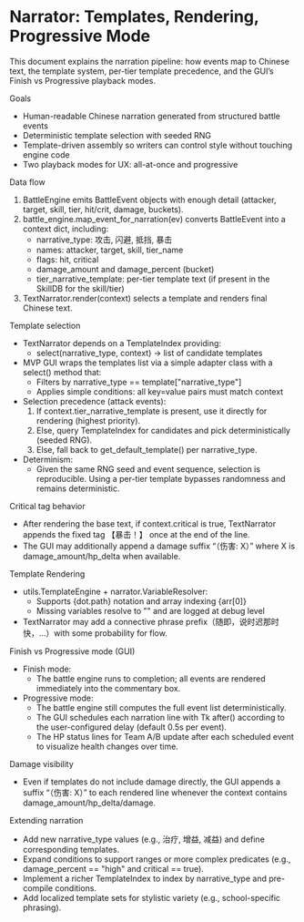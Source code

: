 # Narrator: Templates, Rendering, Progressive Mode

This document explains the narration pipeline: how events map to Chinese text, the template system, per-tier template precedence, and the GUI’s Finish vs Progressive playback modes.

Goals
- Human-readable Chinese narration generated from structured battle events
- Deterministic template selection with seeded RNG
- Template-driven assembly so writers can control style without touching engine code
- Two playback modes for UX: all-at-once and progressive

Data flow
1) BattleEngine emits BattleEvent objects with enough detail (attacker, target, skill, tier, hit/crit, damage, buckets).
2) battle_engine.map_event_for_narration(ev) converts BattleEvent into a context dict, including:
   - narrative_type: 攻击, 闪避, 抵挡, 暴击
   - names: attacker, target, skill, tier_name
   - flags: hit, critical
   - damage_amount and damage_percent (bucket)
   - tier_narrative_template: per-tier template text (if present in the SkillDB for the skill/tier)
3) TextNarrator.render(context) selects a template and renders final Chinese text.

Template selection
- TextNarrator depends on a TemplateIndex providing:
  - select(narrative_type, context) -> list of candidate templates
- MVP GUI wraps the templates list via a simple adapter class with a select() method that:
  - Filters by narrative_type == template["narrative_type"]
  - Applies simple conditions: all key=value pairs must match context
- Selection precedence (attack events):
  1) If context.tier_narrative_template is present, use it directly for rendering (highest priority).
  2) Else, query TemplateIndex for candidates and pick deterministically (seeded RNG).
  3) Else, fall back to get_default_template() per narrative_type.
- Determinism:
  - Given the same RNG seed and event sequence, selection is reproducible. Using a per-tier template bypasses randomness and remains deterministic.

Critical tag behavior
- After rendering the base text, if context.critical is true, TextNarrator appends the fixed tag 【暴击！】 once at the end of the line.
- The GUI may additionally append a damage suffix “（伤害: X）” where X is damage_amount/hp_delta when available.

Template Rendering
- utils.TemplateEngine + narrator.VariableResolver:
  - Supports {dot.path} notation and array indexing {arr[0]}
  - Missing variables resolve to "" and are logged at debug level
- TextNarrator may add a connective phrase prefix（随即，说时迟那时快，…）with some probability for flow.

Finish vs Progressive mode (GUI)
- Finish mode:
  - The battle engine runs to completion; all events are rendered immediately into the commentary box.
- Progressive mode:
  - The battle engine still computes the full event list deterministically.
  - The GUI schedules each narration line with Tk after() according to the user-configured delay (default 0.5s per event).
  - The HP status lines for Team A/B update after each scheduled event to visualize health changes over time.

Damage visibility
- Even if templates do not include damage directly, the GUI appends a suffix “（伤害: X）” to each rendered line whenever the context contains damage_amount/hp_delta/damage.

Extending narration
- Add new narrative_type values (e.g., 治疗, 增益, 减益) and define corresponding templates.
- Expand conditions to support ranges or more complex predicates (e.g., damage_percent == "high" and critical == true).
- Implement a richer TemplateIndex to index by narrative_type and pre-compile conditions.
- Add localized template sets for stylistic variety (e.g., school-specific phrasing).